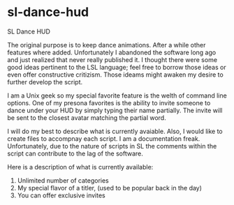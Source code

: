 sl-dance-hud
============

SL Dance HUD

The original purpose is to keep dance animations. After a while other features where added. Unfortunately I abandoned the software long ago and just realized that never really published it. I thought there were some good ideas pertinent to the LSL language; feel free to borrow those ideas or even offer constructive critizism. Those ideams might awaken my desire to further develop the script.

I am a Unix geek so my special favorite feature is the welth of command line options. One of my presona favorites is the ability to invite someone to dance under your HUD by simply typing their name partially. The invite will be sent to the closest avatar matching the partial word.

I will do my best to describe what is currently avaiable. Also, I would like to create files to accompnay each script. I am a documentation freak. Unfortunately, due to the nature of scripts in SL the comments within the script can contribute to the lag of the software.

Here is a description of what is currently available:

1. Unlimited number of categories
2. My special flavor of a titler, (used to be popular back in the day)
3. You can offer exclusive invites
